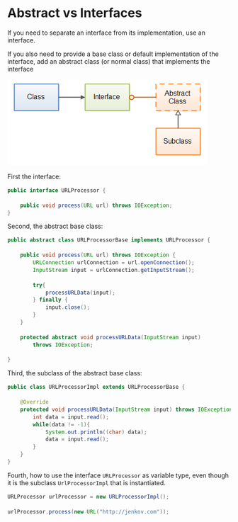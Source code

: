 # Abstract vs Interfaces

If you need to separate an interface from its implementation, use an interface.&#x20;

If you also need to provide a base class or default implementation of the interface, add an abstract class (or normal class) that implements the interface

![The blue class knows only the interface. The abstract class implements the interface, and the subclass inherits from the abstract class.](<../.gitbook/assets/image (2).png>)



First the interface:

```java
public interface URLProcessor {

    public void process(URL url) throws IOException;
}
```

Second, the abstract base class:

```java
public abstract class URLProcessorBase implements URLProcessor {

    public void process(URL url) throws IOException {
        URLConnection urlConnection = url.openConnection();
        InputStream input = urlConnection.getInputStream();

        try{
            processURLData(input);
        } finally {
            input.close();
        }
    }

    protected abstract void processURLData(InputStream input)
        throws IOException;

}
```

Third, the subclass of the abstract base class:

```java
public class URLProcessorImpl extends URLProcessorBase {

    @Override
    protected void processURLData(InputStream input) throws IOException {
        int data = input.read();
        while(data != -1){
            System.out.println((char) data);
            data = input.read();
        }
    }
}
```

Fourth, how to use the interface `URLProcessor` as variable type, even though it is the subclass `UrlProcessorImpl` that is instantiated.

```java
URLProcessor urlProcessor = new URLProcessorImpl();

urlProcessor.process(new URL("http://jenkov.com"));
```
